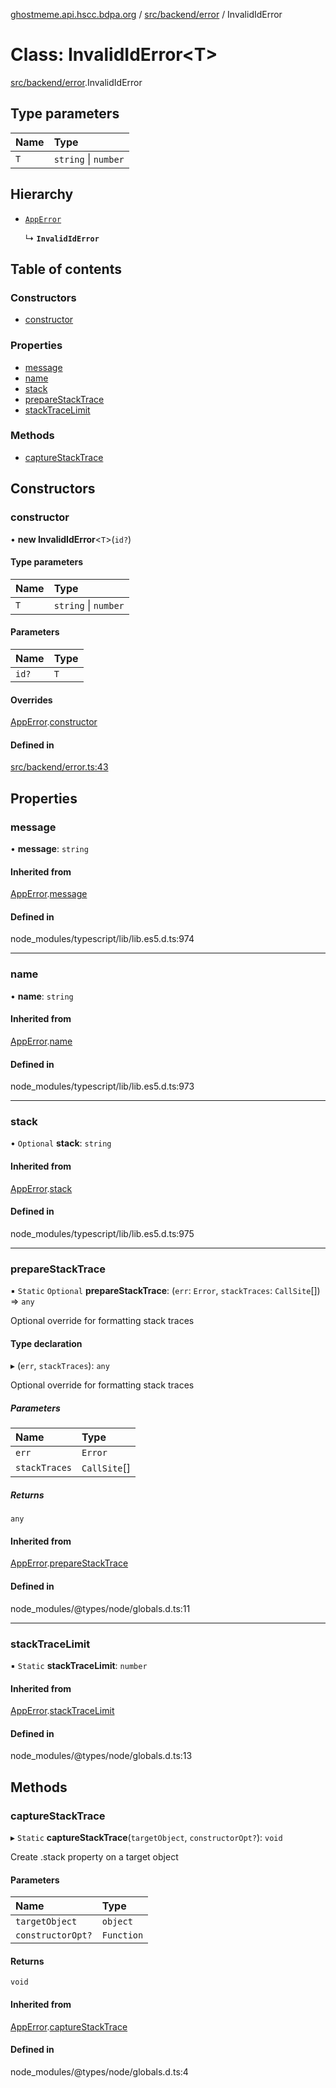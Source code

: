 [ghostmeme.api.hscc.bdpa.org](../README.md) / [src/backend/error](../modules/src_backend_error.md) / InvalidIdError

# Class: InvalidIdError<T\>

[src/backend/error](../modules/src_backend_error.md).InvalidIdError

## Type parameters

| Name | Type |
| :------ | :------ |
| `T` | `string` \| `number` |

## Hierarchy

- [`AppError`](src_backend_error.AppError.md)

  ↳ **`InvalidIdError`**

## Table of contents

### Constructors

- [constructor](src_backend_error.InvalidIdError.md#constructor)

### Properties

- [message](src_backend_error.InvalidIdError.md#message)
- [name](src_backend_error.InvalidIdError.md#name)
- [stack](src_backend_error.InvalidIdError.md#stack)
- [prepareStackTrace](src_backend_error.InvalidIdError.md#preparestacktrace)
- [stackTraceLimit](src_backend_error.InvalidIdError.md#stacktracelimit)

### Methods

- [captureStackTrace](src_backend_error.InvalidIdError.md#capturestacktrace)

## Constructors

### constructor

• **new InvalidIdError**<`T`\>(`id?`)

#### Type parameters

| Name | Type |
| :------ | :------ |
| `T` | `string` \| `number` |

#### Parameters

| Name | Type |
| :------ | :------ |
| `id?` | `T` |

#### Overrides

[AppError](src_backend_error.AppError.md).[constructor](src_backend_error.AppError.md#constructor)

#### Defined in

[src/backend/error.ts:43](https://github.com/nhscc/ghostmeme.api.hscc.bdpa.org/blob/86898e9/src/backend/error.ts#L43)

## Properties

### message

• **message**: `string`

#### Inherited from

[AppError](src_backend_error.AppError.md).[message](src_backend_error.AppError.md#message)

#### Defined in

node_modules/typescript/lib/lib.es5.d.ts:974

___

### name

• **name**: `string`

#### Inherited from

[AppError](src_backend_error.AppError.md).[name](src_backend_error.AppError.md#name)

#### Defined in

node_modules/typescript/lib/lib.es5.d.ts:973

___

### stack

• `Optional` **stack**: `string`

#### Inherited from

[AppError](src_backend_error.AppError.md).[stack](src_backend_error.AppError.md#stack)

#### Defined in

node_modules/typescript/lib/lib.es5.d.ts:975

___

### prepareStackTrace

▪ `Static` `Optional` **prepareStackTrace**: (`err`: `Error`, `stackTraces`: `CallSite`[]) => `any`

Optional override for formatting stack traces

#### Type declaration

▸ (`err`, `stackTraces`): `any`

Optional override for formatting stack traces

##### Parameters

| Name | Type |
| :------ | :------ |
| `err` | `Error` |
| `stackTraces` | `CallSite`[] |

##### Returns

`any`

#### Inherited from

[AppError](src_backend_error.AppError.md).[prepareStackTrace](src_backend_error.AppError.md#preparestacktrace)

#### Defined in

node_modules/@types/node/globals.d.ts:11

___

### stackTraceLimit

▪ `Static` **stackTraceLimit**: `number`

#### Inherited from

[AppError](src_backend_error.AppError.md).[stackTraceLimit](src_backend_error.AppError.md#stacktracelimit)

#### Defined in

node_modules/@types/node/globals.d.ts:13

## Methods

### captureStackTrace

▸ `Static` **captureStackTrace**(`targetObject`, `constructorOpt?`): `void`

Create .stack property on a target object

#### Parameters

| Name | Type |
| :------ | :------ |
| `targetObject` | `object` |
| `constructorOpt?` | `Function` |

#### Returns

`void`

#### Inherited from

[AppError](src_backend_error.AppError.md).[captureStackTrace](src_backend_error.AppError.md#capturestacktrace)

#### Defined in

node_modules/@types/node/globals.d.ts:4
